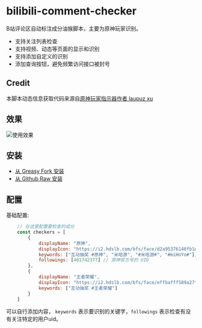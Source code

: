 # bilibili-comment-checker
B站评论区自动标注成分油猴脚本，主要为原神玩家识别。

* 支持关注列表检查
* 支持视频、动态等页面的显示和识别
* 支持添加自定义的识别
* 添加查询按钮，避免频繁访问接口被封号

## Credit
本脚本动态信息获取代码来源自[原神玩家指示器作者 laupuz xu](https://greasyfork.org/zh-CN/scripts/450720-原神玩家指示器)

## 效果
![使用效果](https://files.catbox.moe/91mv7d.png)

## 安装
* [从 Greasy Fork 安装](https://greasyfork.org/zh-CN/scripts/451164-b站成分检测器)
* [从 Github Raw 安装](https://raw.githubusercontent.com/trychen/bilibili-comment-checker/main/bilibili-comment-checker.user.js)

## 配置
基础配置:
```javascript
    // 在这里配置要检查的成分
    const checkers = [
        {
            displayName: "原神",
            displayIcon: "https://i2.hdslb.com/bfs/face/d2a95376140fb1e5efbcbed70ef62891a3e5284f.jpg@240w_240h_1c_1s.jpg",
            keywords: ["互动抽奖 #原神", "米哈游", "#米哈游#", "#miHoYo#"],
            followings: [401742377] // 原神官方号的 UID
        },
        {
            displayName: "王者荣耀",
            displayIcon: "https://i2.hdslb.com/bfs/face/effbafff589a27f02148d15bca7e97031a31d772.jpg@240w_240h_1c_1s.jpg",
            keywords: ["互动抽奖 #王者荣耀"]
        }
    ]
```

可以自行添加内容， `keywords` 表示要识别的关键字，`followings` 表示检查有没有关注特定的用户uid。
